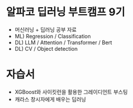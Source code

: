 # 알파코 딥러닝 부트캠프 9기
- 머신러닝 + 딥러닝 공부 자료
- ML) Regression / Classification
- DL) LLM / Attention / Transformer / Bert
- DL) CV / Object detection
  
# 자습서
- XGBoost와 사이킷런을 활용한 그레이디언트 부스팅
- 캐라스 창시자에게 배우는 딥러닝
 
